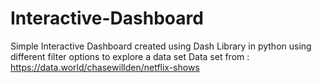 # Interactive-Dashboard
Simple Interactive Dashboard created using Dash Library in python
using different filter options to explore a data set
Data set from : https://data.world/chasewillden/netflix-shows

